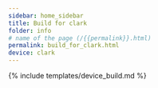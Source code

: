 ```yaml
---
sidebar: home_sidebar
title: Build for clark
folder: info
# name of the page (/{{permalink}}.html)
permalink: build_for_clark.html
device: clark
---
```

{% include templates/device_build.md %}
